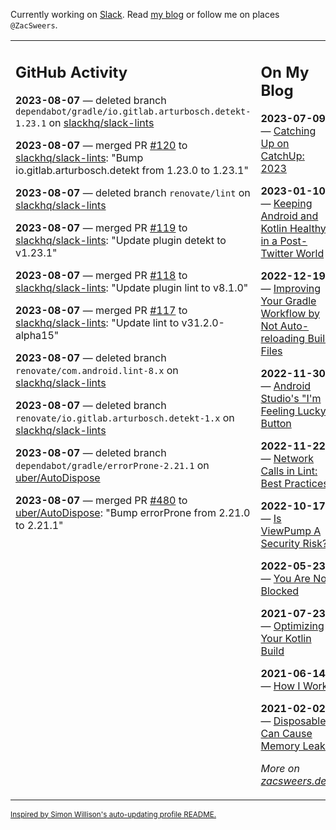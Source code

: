 Currently working on [Slack](https://slack.com/). Read [my blog](https://zacsweers.dev/) or follow me on places `@ZacSweers`.

<table><tr><td valign="top" width="60%">

## GitHub Activity
<!-- githubActivity starts -->
**2023-08-07** — deleted branch `dependabot/gradle/io.gitlab.arturbosch.detekt-1.23.1` on [slackhq/slack-lints](https://github.com/slackhq/slack-lints)

**2023-08-07** — merged PR [#120](https://github.com/slackhq/slack-lints/pull/120) to [slackhq/slack-lints](https://github.com/slackhq/slack-lints): "Bump io.gitlab.arturbosch.detekt from 1.23.0 to 1.23.1"

**2023-08-07** — deleted branch `renovate/lint` on [slackhq/slack-lints](https://github.com/slackhq/slack-lints)

**2023-08-07** — merged PR [#119](https://github.com/slackhq/slack-lints/pull/119) to [slackhq/slack-lints](https://github.com/slackhq/slack-lints): "Update plugin detekt to v1.23.1"

**2023-08-07** — merged PR [#118](https://github.com/slackhq/slack-lints/pull/118) to [slackhq/slack-lints](https://github.com/slackhq/slack-lints): "Update plugin lint to v8.1.0"

**2023-08-07** — merged PR [#117](https://github.com/slackhq/slack-lints/pull/117) to [slackhq/slack-lints](https://github.com/slackhq/slack-lints): "Update lint to v31.2.0-alpha15"

**2023-08-07** — deleted branch `renovate/com.android.lint-8.x` on [slackhq/slack-lints](https://github.com/slackhq/slack-lints)

**2023-08-07** — deleted branch `renovate/io.gitlab.arturbosch.detekt-1.x` on [slackhq/slack-lints](https://github.com/slackhq/slack-lints)

**2023-08-07** — deleted branch `dependabot/gradle/errorProne-2.21.1` on [uber/AutoDispose](https://github.com/uber/AutoDispose)

**2023-08-07** — merged PR [#480](https://github.com/uber/AutoDispose/pull/480) to [uber/AutoDispose](https://github.com/uber/AutoDispose): "Bump errorProne from 2.21.0 to 2.21.1"
<!-- githubActivity ends -->
</td><td valign="top" width="40%">

## On My Blog
<!-- blog starts -->
**2023-07-09** — [Catching Up on CatchUp: 2023](https://www.zacsweers.dev/catching-up-on-catchup-2023/)

**2023-01-10** — [Keeping Android and Kotlin Healthy in a Post-Twitter World](https://www.zacsweers.dev/keeping-android-healthy/)

**2022-12-19** — [Improving Your Gradle Workflow by Not Auto-reloading Build Files](https://www.zacsweers.dev/improving-your-workflow-by-not-auto-reloading-build-files/)

**2022-11-30** — [Android Studio's "I'm Feeling Lucky" Button](https://www.zacsweers.dev/android-studios-im-feeling-lucky-button/)

**2022-11-22** — [Network Calls in Lint: Best Practices](https://www.zacsweers.dev/network-calls-in-lint-best-practices/)

**2022-10-17** — [Is ViewPump A Security Risk?](https://www.zacsweers.dev/is-viewpump-a-security-risk/)

**2022-05-23** — [You Are Not Blocked](https://www.zacsweers.dev/you-are-not-blocked/)

**2021-07-23** — [Optimizing Your Kotlin Build](https://www.zacsweers.dev/optimizing-your-kotlin-build/)

**2021-06-14** — [How I Work](https://www.zacsweers.dev/how-i-work/)

**2021-02-02** — [Disposables Can Cause Memory Leaks](https://www.zacsweers.dev/disposables-can-cause-memory-leaks/)
<!-- blog ends -->
_More on [zacsweers.dev](https://zacsweers.dev/)_
</td></tr></table>

<sub><a href="https://simonwillison.net/2020/Jul/10/self-updating-profile-readme/">Inspired by Simon Willison's auto-updating profile README.</a></sub>